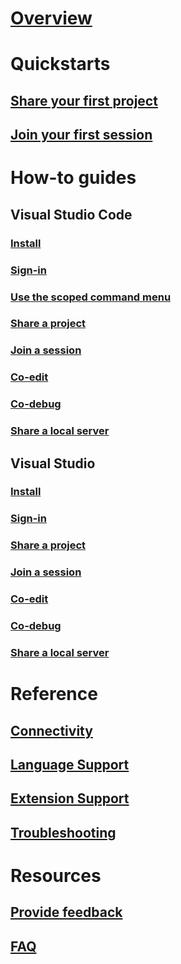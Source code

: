 # [Overview](/)
# Quickstarts
## [Share your first project](quick-start-share.md)
## [Join your first session](quick-start-join.md)
# How-to guides
## Visual Studio Code
### [Install](collab-vscode.md#installation)
### [Sign-in](collab-vscode.md#sign-in)
### [Use the scoped command menu](collab-vscode.md#using-the-scoped-command-menu)
### [Share a project](collab-vscode.md#share-a-project)
### [Join a session](collab-vscode.md#join-a-collaboration-session)
### [Co-edit](collab-vscode.md#co-editing)
### [Co-debug](collab-vscode.md#co-debuging)
### [Share a local server](collab-vscode.md#share-a-local-server)
## Visual Studio
### [Install](collab-vs.md#installation)
### [Sign-in](collab-vs.md#sign-in)
### [Share a project](collab-vs.md#share-a-project)
### [Join a session](collab-vs.md#join-a-collaboration-session)
### [Co-edit](collab-vs.md#co-editing)
### [Co-debug](collab-vs.md#co-debuging)
### [Share a local server](collab-vs.md#share-a-local-server)
# Reference
## [Connectivity](connectivity.md)
## [Language Support](platform-support.md)
## [Extension Support](extensions.md)
## [Troubleshooting](troubleshooting.md)
# Resources
## [Provide feedback](support.md)
## [FAQ](https://aka.ms/vsls-faq)
